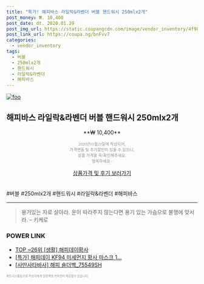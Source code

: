```yaml
--- 
title: "특가! 해피바스 라일락&라벤더 버블 핸드워시 250mlx2개" 
post_money: ₩. 10,400 
post_date: dt. 2020.01.29 
post_img_url: https://static.coupangcdn.com/image/vendor_inventory/4f98/2eb116cfbc4340d21b779f98fb8ae7d2f10c0baeadbfc3c7621a645837b5.jpg 
post_link_url: https://coupa.ng/bnFvv7 
categories: 
  - vendor_inventory 
tags: 
  - 버블 
  - 250mlx2개 
  - 핸드워시 
  - 라일락&라벤더 
  - 해피바스 
--- 
```

[![foo](https://static.coupangcdn.com/image/vendor_inventory/4f98/2eb116cfbc4340d21b779f98fb8ae7d2f10c0baeadbfc3c7621a645837b5.jpg)](https://coupa.ng/bnFvv7) 

## 해피바스 라일락&라벤더 버블 핸드워시 250mlx2개 
<p style="text-align: center;">**₩ 10,400**</p> 
<p style="text-align: center;"><span style="color: #898c8f; font-family: Georgia,Times,serif; font-size: 0.75em;">2020년01월29일에 작성되어, <br>가격변동 및 추가할인이 있을 수 있으니,<br> 상품 가격을 꼭!확인해주세요.<br>행복하세요~</span> 
</p>	 
<div markdown="0" style="text-align: center;"><a href="https://coupa.ng/bnFvv7" class="btn btn--success">상품가격 및 후기 보러가기</a></div> 
<br><br> 
  #버블 #250mlx2개 #핸드워시 #라일락&라벤더 #해피바스 
<hr> 

> 용기있는 자로 살아라. 운이 따라주지 않는다면 용기 있는 가슴으로 불행에 맞서라. – 키케로 


### POWER LINK

* <a href="https://blog.naver.com/an0733/221789515677" target="_blank"> TOP ~26위 [생활] 해피데이황사</a>
* <a href="https://blog.naver.com/santokki14/221790438139" target="_blank">[특가] 해피데이 KF94 미세먼지 황사 마스크 1...</a>
* <a href="https://blog.naver.com/fasyy4321/221785659324" target="_blank">[사만사타바사] 해피 숄더백_75549SH</a>

<span style="color: #898c8f; font-family: Georgia,Times,serif; font-size: 0.55em;">파트너스활동으로 작성자에게 일정액의 커미션이 제공될수 있습니다.</span> 
